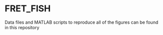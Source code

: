 # FRET_FISH

Data files and MATLAB scripts to reproduce all of the figures can be found in this repository
